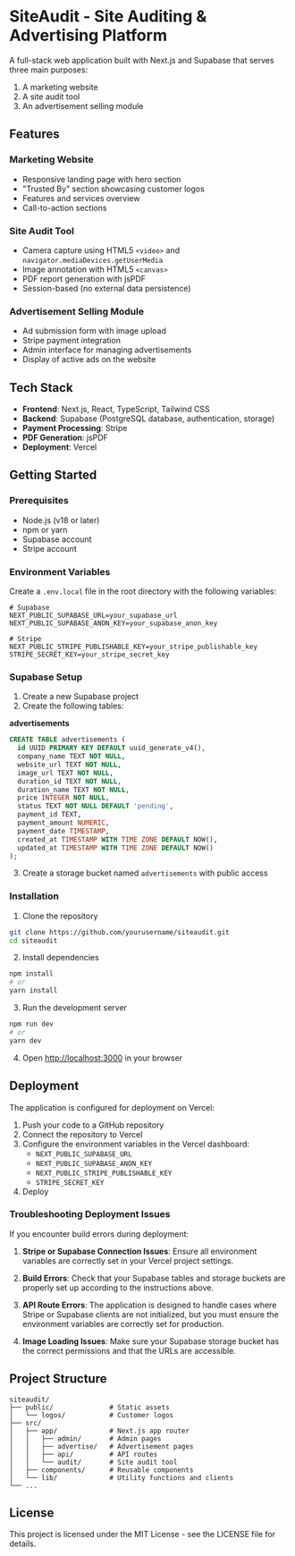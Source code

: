# SiteAudit - Site Auditing & Advertising Platform

A full-stack web application built with Next.js and Supabase that serves three main purposes:
1. A marketing website
2. A site audit tool
3. An advertisement selling module

## Features

### Marketing Website
- Responsive landing page with hero section
- "Trusted By" section showcasing customer logos
- Features and services overview
- Call-to-action sections

### Site Audit Tool
- Camera capture using HTML5 `<video>` and `navigator.mediaDevices.getUserMedia`
- Image annotation with HTML5 `<canvas>`
- PDF report generation with jsPDF
- Session-based (no external data persistence)

### Advertisement Selling Module
- Ad submission form with image upload
- Stripe payment integration
- Admin interface for managing advertisements
- Display of active ads on the website

## Tech Stack

- **Frontend**: Next.js, React, TypeScript, Tailwind CSS
- **Backend**: Supabase (PostgreSQL database, authentication, storage)
- **Payment Processing**: Stripe
- **PDF Generation**: jsPDF
- **Deployment**: Vercel

## Getting Started

### Prerequisites

- Node.js (v18 or later)
- npm or yarn
- Supabase account
- Stripe account

### Environment Variables

Create a `.env.local` file in the root directory with the following variables:

```
# Supabase
NEXT_PUBLIC_SUPABASE_URL=your_supabase_url
NEXT_PUBLIC_SUPABASE_ANON_KEY=your_supabase_anon_key

# Stripe
NEXT_PUBLIC_STRIPE_PUBLISHABLE_KEY=your_stripe_publishable_key
STRIPE_SECRET_KEY=your_stripe_secret_key
```

### Supabase Setup

1. Create a new Supabase project
2. Create the following tables:

**advertisements**
```sql
CREATE TABLE advertisements (
  id UUID PRIMARY KEY DEFAULT uuid_generate_v4(),
  company_name TEXT NOT NULL,
  website_url TEXT NOT NULL,
  image_url TEXT NOT NULL,
  duration_id TEXT NOT NULL,
  duration_name TEXT NOT NULL,
  price INTEGER NOT NULL,
  status TEXT NOT NULL DEFAULT 'pending',
  payment_id TEXT,
  payment_amount NUMERIC,
  payment_date TIMESTAMP,
  created_at TIMESTAMP WITH TIME ZONE DEFAULT NOW(),
  updated_at TIMESTAMP WITH TIME ZONE DEFAULT NOW()
);
```

3. Create a storage bucket named `advertisements` with public access

### Installation

1. Clone the repository
```bash
git clone https://github.com/yourusername/siteaudit.git
cd siteaudit
```

2. Install dependencies
```bash
npm install
# or
yarn install
```

3. Run the development server
```bash
npm run dev
# or
yarn dev
```

4. Open [http://localhost:3000](http://localhost:3000) in your browser

## Deployment

The application is configured for deployment on Vercel:

1. Push your code to a GitHub repository
2. Connect the repository to Vercel
3. Configure the environment variables in the Vercel dashboard:
   - `NEXT_PUBLIC_SUPABASE_URL`
   - `NEXT_PUBLIC_SUPABASE_ANON_KEY`
   - `NEXT_PUBLIC_STRIPE_PUBLISHABLE_KEY`
   - `STRIPE_SECRET_KEY`
4. Deploy

### Troubleshooting Deployment Issues

If you encounter build errors during deployment:

1. **Stripe or Supabase Connection Issues**: Ensure all environment variables are correctly set in your Vercel project settings.

2. **Build Errors**: Check that your Supabase tables and storage buckets are properly set up according to the instructions above.

3. **API Route Errors**: The application is designed to handle cases where Stripe or Supabase clients are not initialized, but you must ensure the environment variables are correctly set for production.

4. **Image Loading Issues**: Make sure your Supabase storage bucket has the correct permissions and that the URLs are accessible.

## Project Structure

```
siteaudit/
├── public/              # Static assets
│   └── logos/           # Customer logos
├── src/
│   ├── app/             # Next.js app router
│   │   ├── admin/       # Admin pages
│   │   ├── advertise/   # Advertisement pages
│   │   ├── api/         # API routes
│   │   └── audit/       # Site audit tool
│   ├── components/      # Reusable components
│   └── lib/             # Utility functions and clients
└── ...
```

## License

This project is licensed under the MIT License - see the LICENSE file for details.
